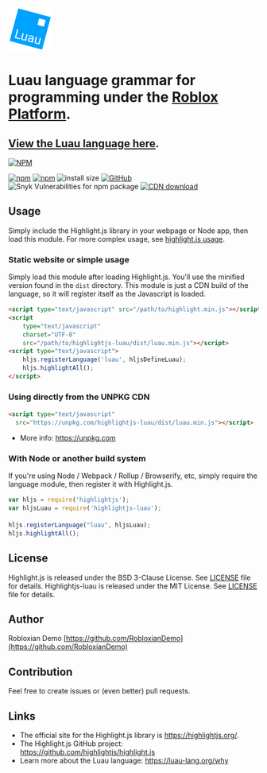 ![](./assets/luau-logo.png)

# Luau language grammar for programming under the [Roblox Platform](https://devforum.roblox.com/).
## [View the Luau language here](https://luau-lang.org/).

[![NPM](https://nodei.co/npm/highlightjs-luau.png)](https://www.npmjs.com/package/highlightjs-luau)

[![npm](https://img.shields.io/npm/v/highlightjs-luau)](https://www.npmjs.com/package/highlightjs-luau)
[![npm](https://img.shields.io/npm/dt/highlightjs-luau)](https://www.npmjs.com/package/highlightjs-luau)
![install size](https://badgen.net/packagephobia/install/highlightjs-luau)
[![GitHub](https://img.shields.io/github/license/robloxiandemo/highlightjs-luau)](https://github.com/robloxiandemo/highlightjs-luau/blob/main/LICENSE.md)
![Snyk Vulnerabilities for npm package](https://img.shields.io/snyk/vulnerabilities/npm/highlightjs-luau)
[![CDN download](https://badgen.net/badge/jsDelivr/download/blue?icon=jsdelivr)](https://cdn.jsdelivr.net/npm/highlightjs-luau/dist/luau.min.js)

## Usage

Simply include the Highlight.js library in your webpage or Node app, then load this module. For more complex usage, see [highlight.js usage](https://github.com/highlightjs/highlight.js#basic-usage).

### Static website or simple usage

Simply load this module after loading Highlight.js. You'll use the minified version found in the `dist` directory. This module is just a CDN build of the language, so it will register itself as the Javascript is loaded.

```html
<script type="text/javascript" src="/path/to/highlight.min.js"></script>
<script
	type="text/javascript"
	charset="UTF-8"
	src="/path/to/highlightjs-luau/dist/luau.min.js"></script>
<script type="text/javascript">
	hljs.registerLanguage('luau', hljsDefineLuau);
	hljs.highlightAll();
</script>
```

### Using directly from the UNPKG CDN

```html
<script type="text/javascript"
  src="https://unpkg.com/highlightjs-luau/dist/luau.min.js"></script>
```

- More info: <https://unpkg.com>

### With Node or another build system

If you're using Node / Webpack / Rollup / Browserify, etc, simply require the language module, then register it with Highlight.js.

```javascript
var hljs = require('highlightjs');
var hljsLuau = require('highlightjs-luau');

hljs.registerLanguage("luau", hljsLuau);
hljs.highlightAll();
```

## License

Highlight.js is released under the BSD 3-Clause License. See [LICENSE](https://github.com/highlightjs/highlight.js/blob/main/LICENSE) file for details.
Highlightjs-luau is released under the MIT License. See [LICENSE](/LICENSE.md) file for details.

## Author

Robloxian Demo [https://github.com/RobloxianDemo](https://github.com/RobloxianDemo)

## Contribution

Feel free to create issues or (even better) pull requests.

## Links

- The official site for the Highlight.js library is <https://highlightjs.org/>.
- The Highlight.js GitHub project: <https://github.com/highlightjs/highlight.js>
- Learn more about the Luau language: <https://luau-lang.org/why>
